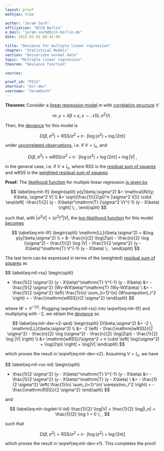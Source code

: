 ```yaml
---
layout: proof
mathjax: true

author: "Joram Soch"
affiliation: "BCCN Berlin"
e_mail: "joram.soch@bccn-berlin.de"
date: 2022-03-01 08:42:00

title: "Deviance for multiple linear regression"
chapter: "Statistical Models"
section: "Univariate normal data"
topic: "Multiple linear regression"
theorem: "Deviance function"

sources:

proof_id: "P312"
shortcut: "mlr-dev"
username: "JoramSoch"
---
```



**Theorem:** Consider a [linear regression model](/D/mlr) $m$ with [correlation structure](/D/corrmat) $V$

$$ \label{eq:mlr}
m: \; y = X\beta + \varepsilon, \; \varepsilon \sim \mathcal{N}(0, \sigma^2 V) \; .
$$

Then, the [deviance](/D/dev) for this model is

$$ \label{eq:mlr-dev-v1}
D(\beta,\sigma^2) = \mathrm{RSS}/\sigma^2 + n \cdot \left[ \log(\sigma^2) + \log(2\pi) \right]
$$

under [uncorrelated observations](/D/mlr), i.e. if $V = I_n$, and

$$ \label{eq:mlr-dev-v2}
D(\beta,\sigma^2) = \mathrm{wRSS}/\sigma^2 + n \cdot \left[ \log(\sigma^2) + \log(2\pi) \right] + \log|V| \; ,
$$

in the general case, i.e. if $V \neq I_n$, where $\mathrm{RSS}$ is the [residual sum of squares](/D/rss) and $\mathrm{wRSS}$ is the [weighted residual sum of squares](/P/mlr-wls2).


**Proof:** The [likelihood function](/D/lf) for multiple linear regression [is given by](/P/mlr-mle)

$$ \label{eq:mlr-lf}
\begin{split}
p(y|\beta,\sigma^2) &= \mathcal{N}(y; X\beta, \sigma^2 V) \\
&= \sqrt{\frac{1}{(2\pi)^n |\sigma^2 V|}} \cdot \exp\left[ -\frac{1}{2} (y - X\beta)^\mathrm{T} (\sigma^2 V)^{-1} (y - X\beta) \right] \; ,
\end{split}
$$

such that, with $\lvert \sigma^2 V \rvert = (\sigma^2)^n \lvert V \rvert$, the [log-likelihood function](/D/llf) for this model [becomes](/P/mlr-mle)

$$ \label{eq:mlr-llf}
\begin{split}
\mathrm{LL}(\beta,\sigma^2) = &\log p(y|\beta,\sigma^2) \\
= &- \frac{n}{2} \log(2\pi) - \frac{n}{2} \log (\sigma^2) - \frac{1}{2} \log |V| - \frac{1}{2 \sigma^2} (y - X\beta)^\mathrm{T} V^{-1} (y - X\beta) \; .
\end{split}
$$


The last term can be expressed in terms of the (weighted) [residual sum of squares](/D/rss) as

$$ \label{eq:mll-rss}
\begin{split}
- \frac{1}{2 \sigma^2} (y - X\beta)^\mathrm{T} V^{-1} (y - X\beta) &= - \frac{1}{2 \sigma^2} (Wy-WX\beta)^\mathrm{T} (Wy-WX\beta) \\
&= - \frac{1}{2 \sigma^2} \left( \frac{1}{n} \sum_{i=1}^{n} (W\varepsilon)_i^2 \right) = - \frac{\mathrm{wRSS}}{2 \sigma^2}
\end{split}
$$

where $W = V^{-1/2}$. Plugging \eqref{eq:mll-rss} into \eqref{eq:mlr-llf} and multiplying with $-2$, we obtain the [deviance](/D/dev) as

$$ \label{eq:mlr-dev-v2-qed}
\begin{split}
D(\beta,\sigma^2) &= -2 \, \mathrm{LL}(\beta,\sigma^2) \\
&= -2 \left( - \frac{\mathrm{wRSS}}{2 \sigma^2} - \frac{n}{2} \log (\sigma^2) - \frac{n}{2} \log(2\pi) - \frac{1}{2} \log |V| \right) \\
&= \mathrm{wRSS}/\sigma^2 + n \cdot \left[ \log(\sigma^2) + \log(2\pi) \right] + \log|V|
\end{split}
$$

which proves the result in \eqref{eq:mlr-dev-v2}. Assuming $V = I_n$, we have

$$ \label{eq:mll-rss-iid}
\begin{split}
- \frac{1}{2 \sigma^2} (y - X\beta)^\mathrm{T} V^{-1} (y - X\beta) &= - \frac{1}{2 \sigma^2} (y - X\beta)^\mathrm{T} (y - X\beta) \\
&= - \frac{1}{2 \sigma^2} \left( \frac{1}{n} \sum_{i=1}^{n} \varepsilon_i^2 \right) = - \frac{\mathrm{RSS}}{2 \sigma^2}
\end{split}
$$

and

$$ \label{eq:mlr-logdet-V-iid}
\frac{1}{2} \log|V| = \frac{1}{2} \log|I_n| = \frac{1}{2} \log 1 = 0 \; ,
$$

such that

$$ \label{eq:mlr-mll-v1-qed}
D(\beta,\sigma^2) = \mathrm{RSS}/\sigma^2 + n \cdot \left[ \log(\sigma^2) + \log(2\pi) \right]
$$

which proves the result in \eqref{eq:mlr-dev-v1}. This completes the proof.